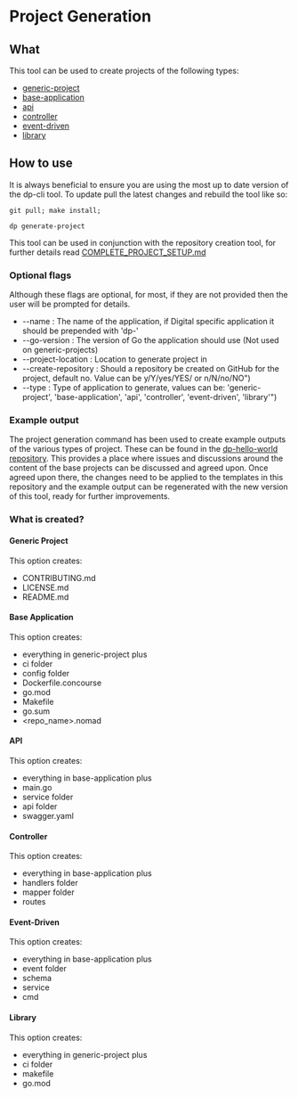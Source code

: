 # Project Generation 

## What
This tool can be used to create projects of the following types:
  - [generic-project](#generic-project)
  - [base-application](#base-application)
  - [api](#api)
  - [controller](#controller)
  - [event-driven](#event-driven])
  - [library](#library)

## How to use
It is always beneficial to ensure you are using the most up to date version of the dp-cli tool. 
To update pull the latest changes and rebuild the tool like so:
```shell script
git pull; make install; 
```

```shell script
dp generate-project
``` 

This tool can be used in conjunction with the repository creation tool, for further details read [COMPLETE_PROJECT_SETUP.md](COMPLETE_PROJECT_SETUP.md)

### Optional flags
Although these flags are optional, for most, if they are not provided then the user will be prompted for details.
- --name :              The name of the application, if Digital specific application it should be prepended with 'dp-'
- --go-version :        The version of Go the application should use (Not used on generic-projects)
- --project-location :  Location to generate project in
- --create-repository : Should a repository be created on GitHub for the project, default no. Value can be y/Y/yes/YES/ or n/N/no/NO")
- --type :              Type of application to generate, values can be: 'generic-project', 'base-application', 'api', 'controller', 'event-driven', 'library'")

### Example output
The project generation command has been used to create example outputs of the various types of project. These can be found
in the [dp-hello-world repository](https://github.com/ONSdigital/dp-hello-world). This provides a place where issues and
discussions around the content of the base projects can be discussed and agreed upon. Once agreed upon there, the
changes need to be applied to the templates in this repository and the example output can be regenerated with the new
version of this tool, ready for further improvements.

### What is created?

#### Generic Project
This option creates:
  - CONTRIBUTING.md
  - LICENSE.md
  - README.md

#### Base Application
This option creates:
  - everything in generic-project plus
  - ci folder
  - config folder
  - Dockerfile.concourse
  - go.mod
  - Makefile
  - go.sum
  - <repo_name>.nomad

#### API
This option creates:
  - everything in base-application plus
  - main.go
  - service folder
  - api folder
  - swagger.yaml

#### Controller
This option creates:
  - everything in base-application plus
  - handlers folder
  - mapper folder
  - routes

#### Event-Driven
This option creates:
  - everything in base-application plus
  - event folder 
  - schema
  - service
  - cmd

#### Library
This option creates:
  - everything in generic-project plus
  - ci folder
  - makefile
  - go.mod
